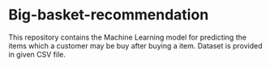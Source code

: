 # Big-basket-recommendation
This repository contains the Machine Learning model for predicting the items which a customer may be buy after buying a item.
Dataset is provided in given CSV file.
